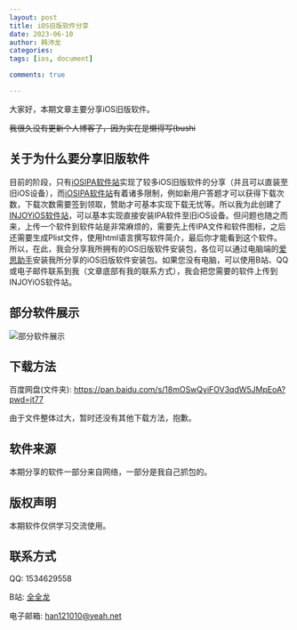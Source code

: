 ```yaml
---
layout: post
title: iOS旧版软件分享
date: 2023-06-10
author: 韩沛龙
categories: 
tags: [ios, document]

comments: true

---
```


大家好，本期文章主要分享iOS旧版软件。

~~我很久没有更新个人博客了，因为实在是懒得写(bushi~~

## 关于为什么要分享旧版软件

目前的阶段，只有[iOSIPA软件站](https://iosipa.cn/)实现了较多iOS旧版软件的分享（并且可以直装至旧iOS设备），而[iOSIPA软件站](https://iosipa.cn/)有着诸多限制，例如新用户答题才可以获得下载次数，下载次数需要签到领取，赞助才可基本实现下载无忧等。所以我为此创建了[INJOYiOS软件站](http://ipa.yaurl.top/)，可以基本实现直接安装IPA软件至旧iOS设备。但问题也随之而来，上传一个软件到软件站是非常麻烦的，需要先上传IPA文件和软件图标，之后还需要生成Plist文件，使用html语言撰写软件简介，最后你才能看到这个软件。所以，在此，我会分享我所拥有的iOS旧版软件安装包，各位可以通过电脑端的[爱思助手](https://i4.cn/)安装我所分享的iOS旧版软件安装包。如果您没有电脑，可以使用B站、QQ或电子邮件联系到我（文章底部有我的联系方式），我会把您需要的软件上传到INJOYiOS软件站。

## 部分软件展示

![部分软件展示](http://new.longz7z8.com.cn/images/rjzs.png)

## 下载方法

百度网盘(文件夹): https://pan.baidu.com/s/18mOSwQyiFOV3qdW5JMpEoA?pwd=jt77

由于文件整体过大，暂时还没有其他下载方法，抱歉。

## 软件来源

本期分享的软件一部分来自网络，一部分是我自己抓包的。

## 版权声明

本期软件仅供学习交流使用。

## 联系方式

QQ: 1534629558

B站: [全全龙](https://space.bilibili.com/302445862)

电子邮箱: [han121010@yeah.net](mailto:han121010@yeah.net)
